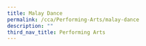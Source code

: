 ```yaml
---
title: Malay Dance
permalink: /cca/Performing-Arts/malay-dance
description: ""
third_nav_title: Performing Arts
---
```

